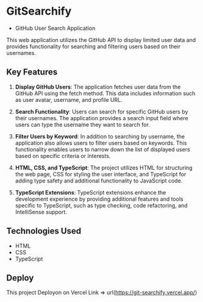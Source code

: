 # GitSearchify

- GitHub User Search Application

This web application utilizes the GitHub API to display limited user data and provides functionality for searching and filtering users based on their usernames.

## Key Features

1. **Display GitHub Users**: The application fetches user data from the GitHub API using the fetch method. This data includes information such as user avatar, username, and profile URL.

2. **Search Functionality**: Users can search for specific GitHub users by their usernames. The application provides a search input field where users can type the username they want to search for.

3. **Filter Users by Keyword**: In addition to searching by username, the application also allows users to filter users based on keywords. This functionality enables users to narrow down the list of displayed users based on specific criteria or interests.

4. **HTML, CSS, and TypeScript**: The project utilizes HTML for structuring the web page, CSS for styling the user interface, and TypeScript for adding type safety and additional functionality to JavaScript code.

5. **TypeScript Extensions**: TypeScript extensions enhance the development experience by providing additional features and tools specific to TypeScript, such as type checking, code refactoring, and IntelliSense support.


## Technologies Used

- HTML
- CSS
- TypeScript

## Deploy

This project Deployon on Vercel Link =>  url(https://git-searchify.vercel.app/)
